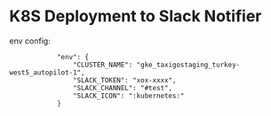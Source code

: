 # K8S Deployment to Slack Notifier

env config:
```
            "env": {
                "CLUSTER_NAME": "gke_taxigostaging_turkey-west5_autopilot-1",
                "SLACK_TOKEN": "xox-xxxx",
                "SLACK_CHANNEL": "#test",
                "SLACK_ICON": ":kubernetes:"
            }
```